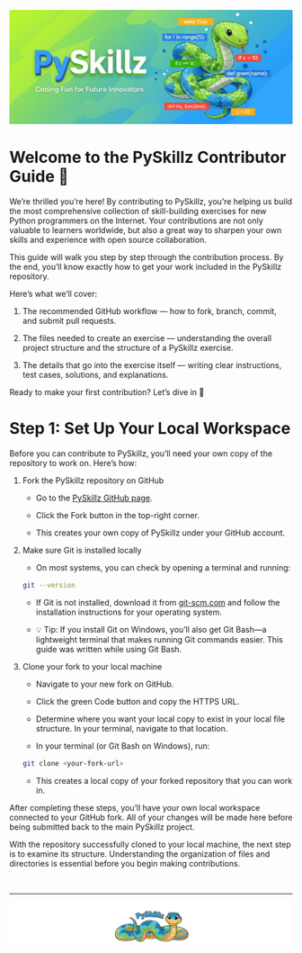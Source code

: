 ![PySkillz](../graphics/PySkillzBanner.png)

# Welcome to the PySkillz Contributor Guide 🎉

We’re thrilled you’re here! By contributing to PySkillz, you’re helping us build the most comprehensive collection of skill-building exercises for new Python programmers on the Internet. Your contributions are not only valuable to learners worldwide, but also a great way to sharpen your own skills and experience with open source collaboration.

This guide will walk you step by step through the contribution process. By the end, you’ll know exactly how to get your work included in the PySkillz repository.

Here’s what we’ll cover:

1. The recommended GitHub workflow — how to fork, branch, commit, and submit pull requests.

2. The files needed to create an exercise — understanding the overall project structure and the structure of a PySkillz exercise.

3. The details that go into the exercise itself — writing clear instructions, test cases, solutions, and explanations.

Ready to make your first contribution? Let’s dive in 🚀

# Step 1: Set Up Your Local Workspace

Before you can contribute to PySkillz, you’ll need your own copy of the repository to work on. Here’s how:

1. Fork the PySkillz repository on GitHub

    * Go to the [PySkillz GitHub page](https://github.com/Timinator2000/PySkillz).

    * Click the Fork button in the top-right corner.

    * This creates your own copy of PySkillz under your GitHub account.

2. Make sure Git is installed locally

    * On most systems, you can check by opening a terminal and running:

    ```bash
    git --version
    ```

    * If Git is not installed, download it from [git-scm.com](https://git-scm.com/) and follow the installation instructions for your operating system.

    * 💡 Tip: If you install Git on Windows, you’ll also get Git Bash—a lightweight terminal that makes running Git commands easier. This guide was written while using Git Bash.

3. Clone your fork to your local machine

    * Navigate to your new fork on GitHub.

    * Click the green Code button and copy the HTTPS URL.

    * Determine where you want your local copy to exist in your local file structure. In your terminal, navigate to that location.

    * In your terminal (or Git Bash on Windows), run:

    ```bash
    git clone <your-fork-url>
    ```

    * This creates a local copy of your forked repository that you can work in.

After completing these steps, you’ll have your own local workspace connected to your GitHub fork. All of your changes will be made here before being submitted back to the main PySkillz project.

With the repository successfully cloned to your local machine, the next step is to examine its structure. Understanding the organization of files and directories is essential before you begin making contributions.

<BR>

************

[![Skillz Catalog](../graphics/PySkillzFooter.png)](skillz-catalog)
